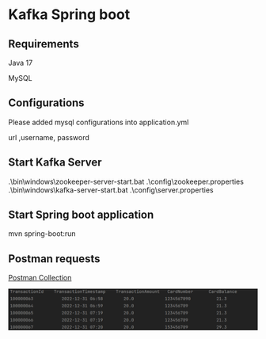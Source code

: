 # Kafka Spring boot 

## Requirements 

Java 17

MySQL

## Configurations

Please added mysql configurations into application.yml

url ,username, password

## Start Kafka Server
.\bin\windows\zookeeper-server-start.bat .\config\zookeeper.properties
.\bin\windows\kafka-server-start.bat .\config\server.properties

## Start Spring boot application

mvn spring-boot:run

## Postman requests

[Postman Collection ](KafkaAssement.postman_collection.json) 

![Screen shot ](ss.PNG)


